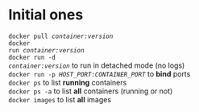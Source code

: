 # Initial ones
<code>docker pull <i>container:version</i></code><br>
<code>docker run <i>container:version</i></code><br>
<code>docker run -d <i>container:version</i></code> to run in detached mode (no logs)<br>
<code>docker run -p <i>HOST_PORT</i>:<i>CONTAINER_PORT</i></code> to <b>bind</b> ports<br>
<code>docker ps</code> to list <b>running</b> containers<br>
<code>docker ps -a</code> to list <b>all</b> containers (running or not)<br>
<code>docker images</code> to list <b>all</b> images <br>

